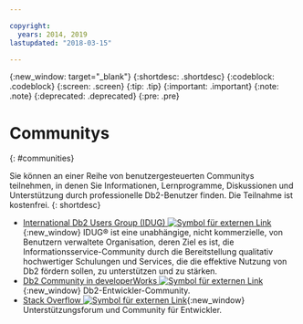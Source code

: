 ```yaml
---

copyright:
  years: 2014, 2019
lastupdated: "2018-03-15"

---
```


<!-- Attribute definitions --> 
{:new_window: target="_blank"}
{:shortdesc: .shortdesc}
{:codeblock: .codeblock}
{:screen: .screen}
{:tip: .tip}
{:important: .important}
{:note: .note}
{:deprecated: .deprecated}
{:pre: .pre}

# Communitys
{: #communities}

Sie können an einer Reihe von benutzergesteuerten Communitys teilnehmen, in denen Sie Informationen, Lernprogramme, Diskussionen und Unterstützung durch professionelle Db2-Benutzer finden. Die Teilnahme ist kostenfrei.
{: shortdesc}

* [International Db2 Users Group (IDUG) ![Symbol für externen Link](../../icons/launch-glyph.svg "Symbol für externen Link")](https://www.idug.org/){:new_window} IDUG® ist eine unabhängige, nicht kommerzielle, von Benutzern verwaltete Organisation, deren Ziel es ist, die Informationsservice-Community durch die Bereitstellung qualitativ hochwertiger Schulungen und Services, die die effektive Nutzung von Db2 fördern sollen, zu unterstützen und zu stärken.
* [Db2 Community in developerWorks ![Symbol für externen Link](../../icons/launch-glyph.svg "Symbol für externen Link")](https://developer.ibm.com/data/db2/){:new_window} Db2-Entwickler-Community.
* [Stack Overflow ![Symbol für externen Link](../../icons/launch-glyph.svg "Symbol für externen Link")](https://stackoverflow.com/users/login?ssrc=anon_ask&returnurl=https%3a%2f%2fstackoverflow.com%2fquestions%2fask%3ftags%3ddashdb){:new_window} Unterstützungsforum und Community für Entwickler.
